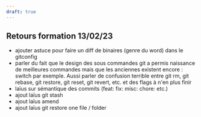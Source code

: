 ```yaml
---
draft: true
---
```


## Retours formation 13/02/23
- ajouter astuce pour faire un diff de binaires (genre du word) dans le gitconfig
- parler du fait que le design des sous commandes git a permis naissance de meilleures commandes mais que les anciennes existent encore : switch par exemple. Aussi parler de confusion terrible entre git rm, git rebase, git restore, git reset, git revert, etc. et des flags à n'en plus finir
- laïus sur sémantique des commits (feat: fix: misc: chore: etc.)
- ajout laïus git stash
- ajout laïus amend
- ajout laïus git restore one file / folder